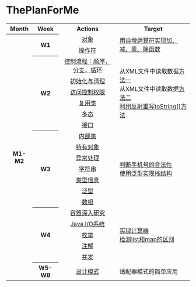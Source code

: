 # ThePlanForMe

<table >
	<tr>
		<th>Month</th>
		<th>Week</th>
		<th>Actions</th>
		<th>Target</th>
	</tr>
	<tr>
		<th rowspan="21">M1-M2</th>
		<th rowspan="2">W1</th>
		<td align="center"><a href="https://github.com/zhouchaoyuan/ThePlanForMe/blob/master/M1-M2/W1/%E5%85%B3%E4%BA%8E%E5%AF%B9%E8%B1%A1.md">对象</a></td>
		<td rowspan="2"><a href="https://github.com/zhouchaoyuan/ThePlanForMe/blob/master/M1-M2/W1/MyOperation.java">用自增运算符实现加、减、乘、除函数</a></td>
	</tr>
	<tr>
		<td align="center"><a href="https://github.com/zhouchaoyuan/ThePlanForMe/blob/master/M1-M2/W1/%E6%93%8D%E4%BD%9C%E7%AC%A6.md">操作符</a></td>
	</tr>
	<tr>
		<th rowspan="6">W2</th>
		<td align="center"><a href="https://github.com/zhouchaoyuan/ThePlanForMe/blob/master/M1-M2/W2/%E9%A1%BA%E5%BA%8F%EF%BC%8C%E5%88%86%E6%94%AF%EF%BC%8C%E5%BE%AA%E7%8E%AF.md">控制流程：顺序，分支，循环</a></td>
		<td rowspan="6">从XML文件中读取数据<a href="https://github.com/zhouchaoyuan/ThePlanForMe/blob/master/M1-M2/W2/ReadDataFromXMLFile.java">方法一</a></br>从XML文件中读取数据<a href="https://github.com/zhouchaoyuan/ThePlanForMe/blob/master/M1-M2/W2/ReadXMLFile.java">方法二</a></br><a href="https://github.com/zhouchaoyuan/ThePlanForMe/blob/master/M1-M2/W2/OverrideToString.java">利用反射重写toString()方法</a></td>
	</tr>
	<tr>
		<td align="center"><a href="https://github.com/zhouchaoyuan/ThePlanForMe/blob/master/M1-M2/W2/%E5%88%9D%E5%A7%8B%E5%8C%96%E4%B8%8E%E6%B8%85%E7%90%86.md">初始化与清理</a></td>
	</tr>
	<tr>
		<td align="center"><a href="https://github.com/zhouchaoyuan/ThePlanForMe/blob/master/M1-M2/W2/%E8%AE%BF%E9%97%AE%E6%8E%A7%E5%88%B6%E6%9D%83%E9%99%90.md">访问控制权限</a></td>
	</tr>
	<tr>
		<td align="center"><a href="https://github.com/zhouchaoyuan/ThePlanForMe/blob/master/M1-M2/W2/%E5%A4%8D%E7%94%A8%E7%B1%BB.md">复用类</a></td>
	</tr>
	<tr>
		<td align="center"><a href="https://github.com/zhouchaoyuan/ThePlanForMe/blob/master/M1-M2/W2/%E5%A4%9A%E6%80%81.md">多态</a></td>
	</tr>
	<tr>
		<td align="center"><a href="https://github.com/zhouchaoyuan/ThePlanForMe/blob/master/M1-M2/W2/%E6%8E%A5%E5%8F%A3.md">接口</a></td>
	</tr>
	<tr>
		<th rowspan="7">W3</th>
		<td align="center"><a href="https://github.com/zhouchaoyuan/ThePlanForMe/blob/master/M1-M2/W3/%E5%86%85%E9%83%A8%E7%B1%BB.md">内部类</a></td>
		<td rowspan="7"><a href="https://github.com/zhouchaoyuan/ThePlanForMe/blob/master/M1-M2/W3/CheckPhoneNumber.java">判断手机号的合法性</a></br><a href="https://github.com/zhouchaoyuan/ThePlanForMe/blob/master/M1-M2/W3/MyStack.java">使用泛型实现栈结构</a></td>
	</tr>
	<tr>
		<td align="center"><a href="https://github.com/zhouchaoyuan/ThePlanForMe/blob/master/M1-M2/W3/%E6%8C%81%E6%9C%89%E5%AF%B9%E8%B1%A1.md">持有对象</a></td>
	</tr>
	<tr>
		<td align="center"><a href="https://github.com/zhouchaoyuan/ThePlanForMe/blob/master/M1-M2/W3/%E5%BC%82%E5%B8%B8%E5%A4%84%E7%90%86.md">异常处理</a></td>
	</tr>
	<tr>
		<td align="center"><a href="https://github.com/zhouchaoyuan/ThePlanForMe/blob/master/M1-M2/W3/%E5%AD%97%E7%AC%A6%E4%B8%B2.md">字符串</a></td>
	</tr>
	<tr>
		<td align="center"><a href="https://github.com/zhouchaoyuan/ThePlanForMe/blob/master/M1-M2/W3/%E7%B1%BB%E5%9E%8B%E4%BF%A1%E6%81%AF.md">类型信息</a></td>
	</tr>
	<tr>
		<td align="center"><a href="https://github.com/zhouchaoyuan/ThePlanForMe/tree/master/M1-M2/W3">泛型</a></td>
	</tr>
	<tr>
		<td align="center"><a href="https://github.com/zhouchaoyuan/ThePlanForMe/blob/master/M1-M2/W3/%E6%95%B0%E7%BB%84.md">数组</a></td>
	</tr>
	<tr>
		<th rowspan="5">W4</th>
		<td align="center"><a href="https://github.com/zhouchaoyuan/ThePlanForMe/blob/master/M1-M2/W4/%E5%AE%B9%E5%99%A8%E6%B7%B1%E5%85%A5%E7%A0%94%E7%A9%B6.md">容器深入研究</a></td>
		<td rowspan="5"><a href="https://github.com/zhouchaoyuan/ThePlanForMe/blob/master/M1-M2/W4/Calculator.java">实现计算器</a></br><a href="https://github.com/zhouchaoyuan/ThePlanForMe/blob/master/M1-M2/W4/ListAndMapDemo.java">检测list和map的区别</a></td>
	</tr>
	<tr>
		<td align="center"><a href="https://github.com/zhouchaoyuan/ThePlanForMe/tree/master/M1-M2/W4">Java I/O系统</a></td>
	</tr>
	<tr>
		<td align="center"><a href="https://github.com/zhouchaoyuan/ThePlanForMe/blob/master/M1-M2/W4/%E6%9E%9A%E4%B8%BE.md">枚举</a></td>
	</tr>
	<tr>
		<td align="center"><a href="https://github.com/zhouchaoyuan/ThePlanForMe/blob/master/M1-M2/W4/%E6%B3%A8%E8%A7%A3.md">注解</a></td>
	</tr>
	<tr>
		<td align="center"><a href="https://github.com/zhouchaoyuan/ThePlanForMe/tree/master/M1-M2/W4">并发</a></td>
	</tr>
	<tr>
		<th >W5-W8</th>
		<td align="center"><a href="https://github.com/zhouchaoyuan/ThePlanForMe/tree/master/M1-M2/W5-W8">设计模式</a></td>
		<td>适配器模式的简单应用</td>
	</tr>
</table>